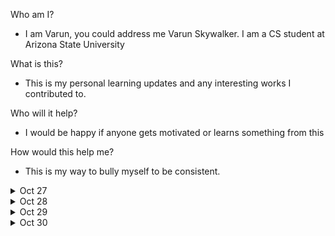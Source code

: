 Who am I?
 - I am Varun, you could address me Varun Skywalker. I am a CS student at Arizona State University

What is this?
 - This is my personal learning updates and any interesting works I contributed to.

Who will it help?
 - I would be happy if anyone gets motivated or learns something from this

 How would this help me?
 - This is my way to bully myself to be consistent. 


<details>
<summary>Oct 27</summary>

[Dynamic_Programming]
![](images/combination_sum_4.png)

We could use dynamic programming to solve this as this needs recursion and also there are sub problems which are repeated. 
For example nums = [1,2,3] and target = 4 and we have to calculate the number of ways we can get target 4 using the numbers in nums array and we can also reuse numbers. We can start with any number 1,2 or 3 as all of them are smaller than 4 and for example we started with 1 and rest of the sum = 3 (4-1) and now we recursively approach how many ways we can get target 3 and suppose we again started with 1 and in recursion we calculate the subproblem of ways we can get target sum 2.
Now for target 4, if we start with 2 instead of 1, we have to solve for the subproblem target =2 which we have already calculated in while starting the recursion with 1. 

So we need to memoize and this becomes a DP problem
![](images/neet_code_combination_sum4.png)

We maintain a single array DP and if our target becomes zero then we have reached a solution if traveled via that recursion tree. So our base case is dp[0] = 1, and now for calculating target we have to calculate the how many way to get the combination sum for 1 to target-1. This is because basically our answer is sum(target - nums[0] , target - nums[2], ..., target - nums[n-1]) where n = len(nums). If still unclear, jus think in this way if target-nums[0] can be acheieved in x ways then then same number of ways we can also acheive target as we can simply add nums[0] to the target-nums[0] solution.

Finally we have two for loops, one running from 1 to target and other running for all the numbers in the nums array.
Check out for code [link](dynamic_programming/combination_sum_4.py)
</details>

<details>
<summary>Oct 28</summary>

[Dynamic_Programming]
![](images/coin_change.png)

We will use dynamic programming to solve this problem
DP formulation ->  We will maintain a 2D array, rows could be the coins and columns would be the from 0 to amount. See the below picture for better understanding.
![](images/coin_change_helper.png)

Everytime we have two choices either to include that coin or leave that coin. So if we take that coin then we update dp[i][j] to be 1 + dp[i][j - present_coin_value], If we leave the coin then we update our dp[i][j] as dp[i-1][j] that is the minimum number of coins to get the amount if we dont have this coin.
Check out for code [link](dynamic_programming/coin_change.py)

</details>

<details>
<summary>Oct 29</summary>
I wasted this day, went to a shopping and pub. Happy Halloween :)
</details>

<details>
<summary>Oct 30</summary>

[Dynamic_Programming]
![](images/longest_increasing_subsequence.png)

DP again. This can be done in 2 ways. We can sort the array and find the longest common subsequence between them or we can do using a 1D array where we will store the max longest subsequence uptil that point which I think is more intuitive.
DP formulation ->  We will maintain a 1D array, dp[i] indicates that longest increasing subsequence up to that index. So dp[1] would be 1 and for calculating dp[k] we will iterate the array from k-1 index to 0th index and for all the indexes which have value less than arr[k], we get the maximum of all those values in the dp array and that max values plus one would be our dp[k]
dp[k] = max(dp[i...j]) where arr[i...j] < arr[k] and i..j < k

Check out for code [link](dynamic_programming/coin_change.py)

</details>






 
